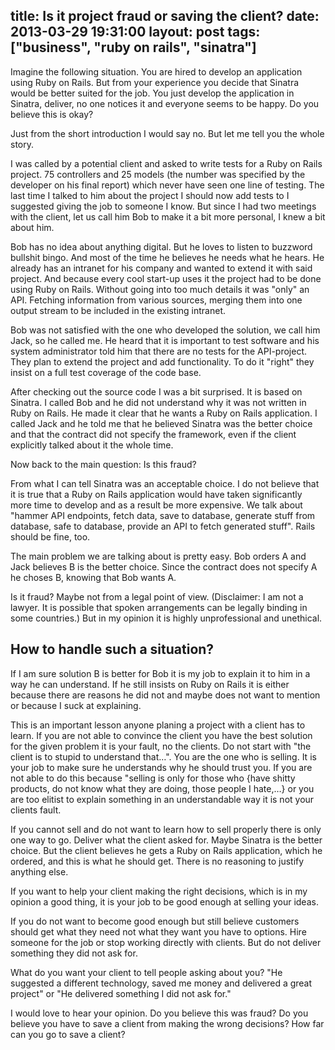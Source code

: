 title: Is it project fraud or saving the client?
date: 2013-03-29 19:31:00
layout: post
tags: ["business", "ruby on rails", "sinatra"]
---
Imagine the following situation. You are hired to develop an application using Ruby on Rails. But from your experience you decide that Sinatra would be better suited for the job. You just develop the application in Sinatra, deliver, no one notices it and everyone seems to be happy. Do you believe this is okay?
<!--MORE-->

Just from the short introduction I would say no. But let me tell you the whole story.

I was called by a potential client and asked to write tests for a Ruby on Rails project. 75 controllers and 25 models (the number was specified by the developer on his final report) which never have seen one line of testing. The last time I talked to him about the project I should now add tests to I suggested giving the job to someone I know. But since I had two meetings with the client, let us call him Bob to make it a bit more personal, I knew a bit about him.

Bob has no idea about anything digital. But he loves to listen to buzzword bullshit bingo. And most of the time he believes he needs what he hears. He already has an intranet for his company and wanted to extend it with said project. And because every cool start-up uses it the project had to be done using Ruby on Rails. Without going into too much details it was "only" an API. Fetching information from various sources, merging them into one output stream to be included in the existing intranet.

Bob was not satisfied with the one who developed the solution, we call him Jack, so he called me. He heard that it is important to test software and his system administrator told him that there are no tests for the API-project. They plan to extend the project and add functionality. To do it "right" they insist on a full test coverage of the code base.

After checking out the source code I was a bit surprised. It is based on Sinatra. I called Bob and he did not understand why it was not written in Ruby on Rails. He made it clear that he wants a Ruby on Rails application. I called Jack and he told me that he believed Sinatra was the better choice and that the contract did not specify the framework, even if the client explicitly talked about it the whole time.

Now back to the main question: Is this fraud?

From what I can tell Sinatra was an acceptable choice. I do not believe that it is true that a Ruby on Rails application would have taken significantly more time to develop and as a result be more expensive. We talk about "hammer API endpoints, fetch data, save to database, generate stuff from database, safe to database, provide an API to fetch generated stuff". Rails should be fine, too.

The main problem we are talking about is pretty easy. Bob orders A and Jack believes B is the better choice. Since the contract does not specify A he choses B, knowing that Bob wants A.

Is it fraud? Maybe not from a legal point of view. (Disclaimer: I am not a lawyer. It is possible that spoken arrangements can be legally binding in some countries.) But in my opinion it is highly unprofessional and unethical.

## How to handle such a situation?
If I am sure solution B is better for Bob it is my job to explain it to him in a way he can understand. If he still insists on Ruby on Rails it is either because there are reasons he did not and maybe does not want to mention or because I suck at explaining.

This is an important lesson anyone planing a project with a client has to learn. If you are not able to convince the client you have the best solution for the given problem it is your fault, no the clients. Do not start with "the client is to stupid to understand that…". You are the one who is selling. It is your job to make sure he understands why he should trust you. If you are not able to do this because "selling is only for those who {have shitty products, do not know what they are doing, those people I hate,…} or you are too elitist to explain something in an understandable way it is not your clients fault.

If you cannot sell and do not want to learn how to sell properly there is only one way to go. Deliver what the client asked for. Maybe Sinatra is the better choice. But the client believes he gets a Ruby on Rails application, which he ordered, and this is what he should get. There is no reasoning to justify anything else.

If you want to help your client making the right decisions, which is in my opinion a good thing, it is your job to be good enough at selling your ideas.

If you do not want to become good enough but still believe customers should get what they need not what they want you have to options. Hire someone for the job or stop working directly with clients. But do not deliver something they did not ask for.

What do you want your client to tell people asking about you? "He suggested a different technology, saved me money and delivered a great project" or "He delivered something I did not ask for."

I would love to hear your opinion. Do you believe this was fraud? Do you believe you have to save a client from making the wrong decisions? How far can you go to save a client?